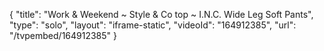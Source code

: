{
    "title": "Work & Weekend ~ Style & Co top ~  I.N.C. Wide Leg Soft Pants",
    "type": "solo",
    "layout": "iframe-static",
    "videoId": "164912385",
    "url": "\/tvpembed\/164912385"
}